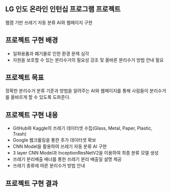 ## LG 인도 온라인 인턴십 프로그램 프로젝트
웹캠 기반 쓰레기 자동 분류 AI와 웹페이지 구현

## 프로젝트 구현 배경
* 일화용품과 폐기물로 인한 환경 문제 심각
* 자원을 보호할 수 있는 분리수거의 필요성 강조 및 올바른 분리수거 방법 안내 필요

## 프로젝트 목표
정확한 분리수거 분류 기준과 방법을 알려주는 AI와 웹페이지를 통해 사람들이 분리수거를 올바르게 할 수 있도록 도와준다.

## 프로젝트 구현 내용
* GitHub와 Kaggle의 쓰레기 데이터셋 수집(Glass, Metal, Paper, Plastic, Trash)
* Google 웹크롤링을 통한 추가 데이터셋 확보
* CNN Model을 활용하여 쓰레기 자동 분류 AI 구현
* 3 layer CNN Model과 InceptionResNetV2을 이용하여 최종 분류 모델 생성
* 쓰레기 분리배출 배너를 통한 쓰레기 분리 배출일 설명 제공
* 쓰레기 종류에 따른 분리수거 방법 안내

## 프로젝트 구현 결과
